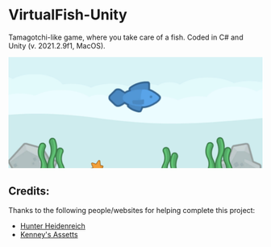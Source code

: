 # VirtualFish-Unity
Tamagotchi-like game, where you take care of a fish. Coded in C# and Unity (v. 2021.2.9f1, MacOS).

![fish](Media/VirtualFish.png)


## Credits:

Thanks to the following people/websites for helping complete this project:

* [Hunter Heidenreich](https://www.youtube.com/playlist?list=PLbCx65TBvT-QgTitVMCWGH1HQW_YfdMDK)
* [Kenney's Assetts](https://www.kenney.nl)
